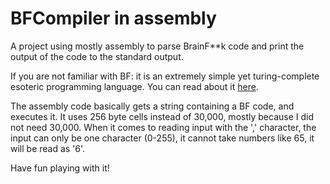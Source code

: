 # BFCompiler in assembly
A project using mostly assembly to parse BrainF**k code and print the output of the code to the standard output.

If you are not familiar with BF: it is an extremely simple yet turing-complete esoteric programming language. You can read about it [here](https://en.wikipedia.org/wiki/Brainfuck).

The assembly code basically gets a string containing a BF code, and executes it. It uses 256 byte cells instead of 30,000, mostly because I did not need 30,000. When it comes to reading input with the ',' character, the input can only be one character (0-255), it cannot take numbers like 65, it will be read as '6'. 

Have fun playing with it!
